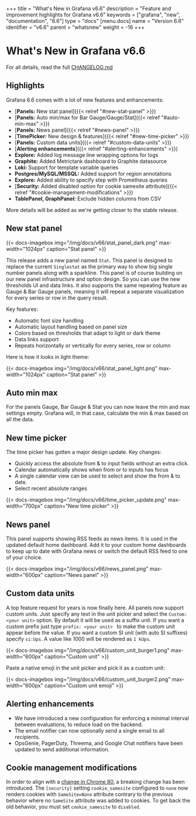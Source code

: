 +++
title = "What's New in Grafana v6.6"
description = "Feature and improvement highlights for Grafana v6.6"
keywords = ["grafana", "new", "documentation", "6.6"]
type = "docs"
[menu.docs]
name = "Version 6.6"
identifier = "v6.6"
parent = "whatsnew"
weight = -16
+++

# What's New in Grafana v6.6

For all details, read the full [CHANGELOG.md](https://github.com/grafana/grafana/blob/master/CHANGELOG.md)

## Highlights

Grafana 6.6 comes with a lot of new features and enhancements:

- [**Panels:** New stat panel]({{< relref "#new-stat-panel" >}})
- [**Panels:** Auto min/max for Bar Gauge/Gauge/Stat]({{< relref "#auto-min-max" >}})
- [**Panels:** News panel]({{< relref "#news-panel" >}})
- [**TimePicker:** New design & features]({{< relref "#new-time-picker" >}})
- [**Panels:** Custom data units]({{< relref "#custom-data-units" >}})
- [**Alerting enhancements**]({{< relref "#alerting-enhancements" >}})
- **Explore:** Added log message line wrapping options for logs
- **Graphite:** Added Metrictank dashboard to Graphite datasource
- **Loki:** Support for template variable queries
- **Postgres/MySQL/MSSQL:** Added support for region annotations
- **Explore:** Added ability to specify step with Prometheus queries
- [**Security:** Added disabled option for cookie samesite attribute]({{< relref "#cookie-management-modifications" >}})
- **TablePanel, GraphPanel:** Exclude hidden columns from CSV

More details will be added as we're getting closer to the stable release.

## New stat panel

{{< docs-imagebox img="/img/docs/v66/stat_panel_dark.png" max-width="1024px" caption="Stat panel" >}}

This release adds a new panel named `Stat`. This panel is designed to replace the current `Singlestat` as the primary way
to show big single number panels along with a sparkline. This panel is of course building on our new panel
infrastructure and option design. So you can use the new thresholds UI and data links. It also supports the same
repeating feature as Gauge & Bar Gauge panels, meaning it will repeat a separate visualization for every series or row
in the query result.

Key features:

- Automatic font size handling
- Automatic layout handling based on panel size
- Colors based on thresholds that adapt to light or dark theme
- Data links support
- Repeats horizontally or vertically for every series, row or column

Here is how it looks in light theme:

{{< docs-imagebox img="/img/docs/v66/stat_panel_light.png" max-width="1024px" caption="Stat panel" >}}

## Auto min max

For the panels Gauge, Bar Gauge & Stat you can now leave the min and max settings empty. Grafana will, in that case, calculate the min & max based on
all the data.

## New time picker

The time picker has gotten a major design update. Key changes:

- Quickly access the absolute from & to input fields without an extra click.
- Calendar automatically shows when from or to inputs has focus
- A single calendar view can be used to select and show the from & to date.
- Select recent absolute ranges

{{< docs-imagebox img="/img/docs/v66/time_picker_update.png" max-width="700px" caption="New time picker" >}}

## News panel

This panel supports showing RSS feeds as news items. It is used in the updated default home dashboard. Add it to
your custom home dashboards to keep up to date with Grafana news or switch the default RSS feed to one of your choice.

{{< docs-imagebox img="/img/docs/v66/news_panel.png" max-width="600px" caption="News panel" >}}

## Custom data units

A top feature request for years is now finally here. All panels now support custom units. Just specify any text in the
unit picker and select the `Custom: <your unit>` option. By default it will be used as a suffix unit. If you want a
custom prefix just type `prefix: <your unit> ` to make the custom unit appear before the value. If you want a custom
SI unit (with auto SI suffixes) specify `si:Ups`. A value like 1000 will be rendered as `1 kUps`.

{{< docs-imagebox img="/img/docs/v66/custom_unit_burger1.png" max-width="600px" caption="Custom unit" >}}

Paste a native emoji in the unit picker and pick it as a custom unit:

{{< docs-imagebox img="/img/docs/v66/custom_unit_burger2.png" max-width="600px" caption="Custom unit emoji" >}}


## Alerting enhancements

- We have introduced a new configuration for enforcing a minimal interval between evaluations, to reduce load on the backend.
- The email notifier can now optionally send a single email to all recipients.
- OpsGenie, PagerDuty, Threema, and Google Chat notifiers have been updated to send additional information.

## Cookie management modifications

In order to align with a [change in Chrome 80](https://www.chromestatus.com/feature/5088147346030592), a breaking change has been introduced. The `[security]` setting `cookie_samesite` configured to `none` now renders cookies with `SameSite=None` attribute contrary to the previous behavior where no `SameSite` attribute was added to cookies. To get back the old behavior, you must set `cookie_samesite` to `disabled`.
